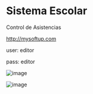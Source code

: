 # Sistema Escolar
Control de Asistencias

http://mysoftup.com

user: editor

pass: editor

![image](https://user-images.githubusercontent.com/43613125/160877647-2228e861-b991-419a-85cd-326550f49c50.png)

![image](https://user-images.githubusercontent.com/43613125/160877412-0c69c15e-c034-410d-bb00-7cd71bff8d6f.png)
